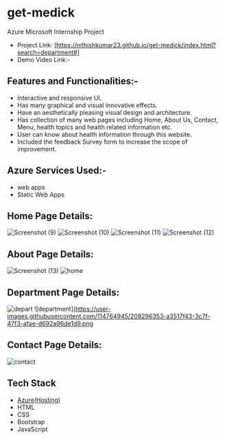 # get-medick
Azure Microsoft Internship Project
- Project Link: [https://nithishkumar23.github.io/get-medick/index.html?search=department#]
- Demo Video Link:-

## Features and Functionalities:-
- Interactive and responsive UI.
- Has many graphical and visual innovative effects.
- Have an aesthetically pleasing visual design and architecture.
- Has collection of many web pages including Home, About Us, Contact, Menu, health topics and health related information etc.
- User can know about health information through this website.
- Included the feedback Survey form to increase the scope of improvement.

## Azure Services Used:-
- web apps
- Static Web Apps
## Home Page Details:
![Screenshot (9)](https://user-images.githubusercontent.com/114764945/208296009-4d236332-0764-45e4-bc8d-9159047c4777.png)
![Screenshot (10)](https://user-images.githubusercontent.com/114764945/208296016-4d7e0c23-b0b8-4459-ae83-f795643894a4.png)
![Screenshot (11)](https://user-images.githubusercontent.com/114764945/208296033-4b9b0fc1-1d1e-47a9-ad6f-3bc949b054fa.png)
![Screenshot (12)](https://user-images.githubusercontent.com/114764945/208296054-2a7a713f-f486-48ae-93d7-2cbea6341e9d.png)
## About Page Details:
![Screenshot (13)](https://user-images.githubusercontent.com/114764945/208296325-30621843-aa73-40a9-a4f9-fb6c2f5df57d.png)
![home](https://user-images.githubusercontent.com/114764945/208296359-0ae05773-ccfd-4aa2-aac0-7a478755856a.png)
## Department Page Details:
![depart](https://user-images.githubusercontent.com/114764945/208296350-f82c7e4f-6241-4efe-bd56-5774ff84fa4c.png)
![department](https://user-images.githubusercontent.com/114764945/208296353-a3517f43-3c7f-47f3-afae-d692a96de1d9.png
## Contact Page Details:
![contact](https://user-images.githubusercontent.com/114764945/208296348-c2d78c4a-8787-4447-95f4-5a66a2647297.png)

## Tech Stack 

- [Azure(Hosting)](https://azure.microsoft.com/en-in/features/azure-portal/)
- HTML
- CSS
- Bootstrap
- JavaScript
